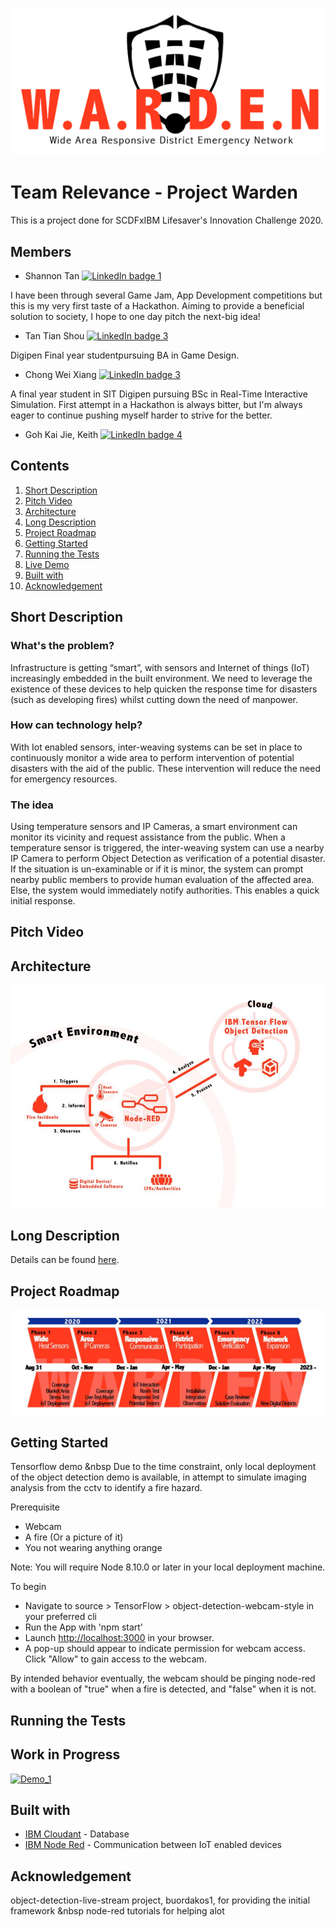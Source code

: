 ![Logo](https://github.com/TxyShannon/Relevance-WARDEN_SCDFXIBM/blob/master/docs/Logo.png)
# Team Relevance - Project Warden
This is a project done for SCDFxIBM Lifesaver's Innovation Challenge 2020. 

## Members
- Shannon Tan [![LinkedIn badge 1](https://img.shields.io/badge/LinkedIn-Connect-Blue.svg)](linkedin.com/in/txy-shannon)

I have been through several Game Jam, App Development competitions but this is my very first taste of a Hackathon.
Aiming to provide a beneficial solution to society, I hope to one day pitch the next-big idea!

- Tan Tian Shou [![LinkedIn badge 3](https://img.shields.io/badge/LinkedIn-Connect-Blue.svg)](https://www.linkedin.com/in/tantianshou/)

Digipen Final year studentpursuing BA in Game Design.

- Chong Wei Xiang [![LinkedIn badge 3](https://img.shields.io/badge/LinkedIn-Connect-Blue.svg)](https://www.linkedin.com/in/weixiangcwx)

A final year student in SIT Digipen pursuing BSc in Real-Time Interactive Simulation. First attempt in a Hackathon is always bitter, but 
I'm always eager to continue pushing myself harder to strive for the better.

- Goh Kai Jie, Keith [![LinkedIn badge 4](https://img.shields.io/badge/LinkedIn-Connect-Blue.svg)](linkedin.com/in/goh-kai-jie-keith)

## Contents  
1. [Short Description](#Short-Description)
2. [Pitch Video](#Pitch-Video)
3. [Architecture](#Architecture)
4. [Long Description](#Long-Description)
5. [Project Roadmap](#Project-Roadmap)
6. [Getting Started](#Getting-Started)
7. [Running the Tests](#Running-the-Tests)
8. [Live Demo](#Live-Demo)
9. [Built with](#Built-with)
10. [Acknowledgement](#Acknowledgement)

## Short Description
### What's the problem?
Infrastructure is getting “smart”, with sensors and Internet of things (IoT) increasingly embedded in the built environment. We need to leverage the existence of these devices to help quicken the response time for disasters (such as developing fires) whilst cutting down the need of manpower. 

### How can technology help?
With Iot enabled sensors, inter-weaving systems can be set in place to continuously monitor a wide area to perform intervention of potential disasters with the aid of the public. These intervention will reduce the need for emergency resources.

### The idea
Using temperature sensors and IP Cameras, a smart environment can monitor its vicinity and request assistance from the public. When a temperature sensor is triggered, the inter-weaving system can use a nearby IP Camera to perform Object Detection as verification of a potential disaster. If the situation is un-examinable or if it is minor, the system can prompt nearby public members to provide human evaluation of the affected area. Else, the system would immediately notify authorities. This enables a quick initial response. 

## Pitch Video

## Architecture
![architecture png](https://github.com/TxyShannon/Relevance-WARDEN_SCDFXIBM/blob/master/docs/Info1.jpg "Architecture")

## Long Description
Details can be found [here](https://github.com/TxyShannon/Relevance-WARDEN_SCDFXIBM/blob/master/docs/description.md).

## Project Roadmap
![roadmap png](https://github.com/TxyShannon/Relevance-WARDEN_SCDFXIBM/blob/master/docs/Info3.jpg "Roadmap")

## Getting Started

Tensorflow demo &nbsp
Due to the time constraint, only local deployment of the object detection demo is available, in attempt to simulate imaging analysis from the cctv to identify a fire hazard.

Prerequisite
- Webcam
- A fire (Or a picture of it)
- You not wearing anything orange

Note: You will require Node 8.10.0 or later in your local deployment machine.

To begin
- Navigate to source > TensorFlow > object-detection-webcam-style in your preferred cli
- Run the App with 'npm start'
- Launch [http://localhost:3000](http://localhost:3000) in your browser.
- A pop-up should appear to indicate permission for webcam access. Click "Allow" to gain access to the webcam.

By intended behavior eventually, the webcam should be pinging node-red with a boolean of "true" when a fire is detected, and "false" when it is not.

## Running the Tests

## Work in Progress
[![Demo_1](https://img.shields.io/badge/NodeRed-Down-Red.svg)](https://project-warden.mybluemix.net/red/#flow/9168237a.a1f8b)


## Built with
- [IBM Cloudant](https://cloud.ibm.com/catalog?search=cloudant#search_results) - Database
- [IBM Node Red](https://cloud.ibm.com/catalog?search=node%20red#search_results) - Communication between IoT enabled devices

## Acknowledgement
object-detection-live-stream project, buordakos1, for providing the initial framework &nbsp
node-red tutorials for helping alot

